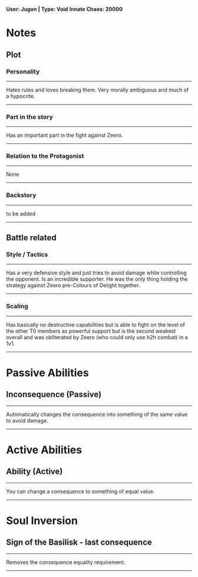 **User: Jugon  | Type: Void**
**Innate Chaos:  20000**

# Notes
## Plot
### Personality
___
Hates rules and loves breaking them. Very morally ambiguous and much of a hypocrite.
___
### Part in the story
___
Has an important part in the fight against Zeero.
___
### Relation to the Protagonist
___
None
___
### Backstory
___
to be added
___

## Battle related

### Style / Tactics
___
Has a very defensive style and just tries to avoid damage while controlling the opponent. Is an incredible supporter. He was the only thing holding the strategy against Zeero pre-Colours of Delight together.
___
### Scaling 
___
Has basically no destructive capabilities but is able to fight on the level of the other T0 members as powerful support but is the second weakest overall and was obliterated by Zeero (who could only use h2h combat) in a 1v1.
___


# Passive Abilities
## Inconsequence (Passive)
___
Automatically changes the consequence into something of the same value to avoid damage.
___


# Active Abilities
## Ability (Active)
___
You can change a consequence to something of equal value.
___

# Soul Inversion
## Sign of the Basilisk - last consequence 
___
Removes the consequence equality requirement.
___
